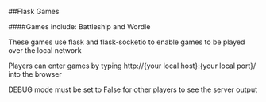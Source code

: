 ##Flask Games

####Games include: Battleship and Wordle


These games use flask and flask-socketio to enable games to be played over the local network

Players can enter games by typing http://{your local host}:{your local port}/ into the browser

DEBUG mode must be set to False for other players to see the server output